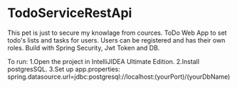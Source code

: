 # TodoServiceRestApi
This pet is just to secure my knowlage from cources.
ToDo Web App to set todo's lists and tasks for users. Users can be registered and has their own roles.
Build with Spring Security, Jwt Token and DB. 

To run:
1.Open the project in IntelliJIDEA Ultimate Edition.
2.Install  postgresSQL.
3.Set up app.properties: spring.datasource.url=jdbc:postgresql://localhost:(yourPort)/(yourDbName)
